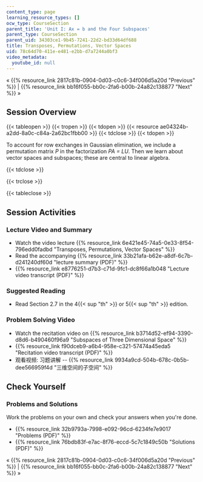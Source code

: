 ```yaml
---
content_type: page
learning_resource_types: []
ocw_type: CourseSection
parent_title: 'Unit I: Ax = b and the Four Subspaces'
parent_type: CourseSection
parent_uid: 34303ce1-9b45-7241-22d2-bd33d64df688
title: Transposes, Permutations, Vector Spaces
uid: 78c64d70-411e-e481-e2bb-d7a7244a0bf3
video_metadata:
  youtube_id: null
---
```


« {{% resource_link 2817c81b-0904-0d03-c0c6-34f006d5a20d "Previous" %}} | {{% resource_link bb16f055-bb0c-2fa6-b00b-24a82c138877 "Next" %}} »

Session Overview
----------------

{{< tableopen >}}
{{< tropen >}}
{{< tdopen >}}
{{< resource ae04324b-a2dd-8a0c-c84a-2a62bc1fbb00 >}}
{{< tdclose >}}
{{< tdopen >}}


To account for row exchanges in Gaussian elimination, we include a permutation matrix _P_ in the factorization _PA = LU_. Then we learn about vector spaces and subspaces; these are central to linear algebra.


{{< tdclose >}}

{{< trclose >}}

{{< tableclose >}}

Session Activities
------------------

### Lecture Video and Summary

*   Watch the video lecture {{% resource_link 6e421e45-74a5-0e33-8f54-796edd0fadbd "Transposes, Permutations, Vector Spaces" %}}
*   Read the accompanying {{% resource_link 33b21afa-b62e-a8df-6c7b-d241240df60d "lecture summary (PDF)" %}}
*   {{% resource_link e8776251-d7b3-c71d-9fc1-dc8f66a1b048 "Lecture video transcript (PDF)" %}}

### Suggested Reading

*   Read Section 2.7 in the 4{{< sup "th" >}} or 5{{< sup "th" >}} edition.

### Problem Solving Video

*   Watch the recitation video on {{% resource_link b3714d52-ef94-3390-d8d6-b490460f96a9 "Subspaces of Three Dimensional Space" %}}
*   {{% resource_link f90dceb9-a6b4-958e-c321-57474a45eda5 "Recitation video transcript (PDF)" %}}
*   观看视频: 习题讲解 -- {{% resource_link 9934a9cd-504b-678c-0b5b-dee566959f4d "三维空间的子空间" %}}

Check Yourself
--------------

### Problems and Solutions

Work the problems on your own and check your answers when you're done.

*   {{% resource_link 32b9793a-7998-e092-96cd-6234fe7e9017 "Problems (PDF)" %}}
*   {{% resource_link 76bdb83f-e7ac-8f76-eccd-5c7c1849c50b "Solutions (PDF)" %}}

« {{% resource_link 2817c81b-0904-0d03-c0c6-34f006d5a20d "Previous" %}} | {{% resource_link bb16f055-bb0c-2fa6-b00b-24a82c138877 "Next" %}} »